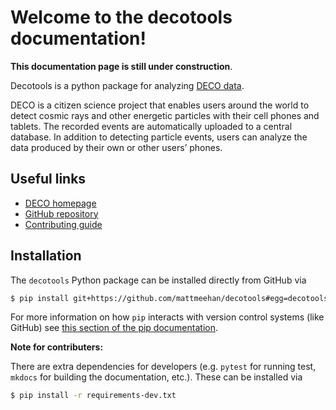 # Welcome to the decotools documentation!

**This documentation page is still under construction**.

Decotools is a python package for analyzing [DECO data](https://wipac.wisc.edu/deco/home).

DECO is a citizen science project that enables users around the world to detect cosmic rays and other energetic particles with their cell phones and tablets. The recorded events are automatically uploaded to a central database. In addition to detecting particle events, users can analyze the data produced by their own or other users’ phones.


## Useful links
* [DECO homepage](https://wipac.wisc.edu/deco/home)
* [GitHub repository](https://github.com/mattmeehan/decotools)
* [Contributing guide](contributing)


## Installation

The `decotools` Python package can be installed directly from GitHub via

```bash
$ pip install git+https://github.com/mattmeehan/decotools#egg=decotools
```

For more information on how `pip` interacts with version control systems (like GitHub) see [this section of the pip documentation](https://pip.pypa.io/en/stable/reference/pip_install/#vcs-support).


**Note for contributers:**

There are extra dependencies for developers (e.g. `pytest` for running test, `mkdocs` for building the documentation, etc.). These can be installed via

```bash
$ pip install -r requirements-dev.txt
```
